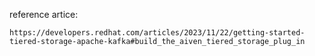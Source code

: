 reference artice: 
    
    https://developers.redhat.com/articles/2023/11/22/getting-started-tiered-storage-apache-kafka#build_the_aiven_tiered_storage_plug_in